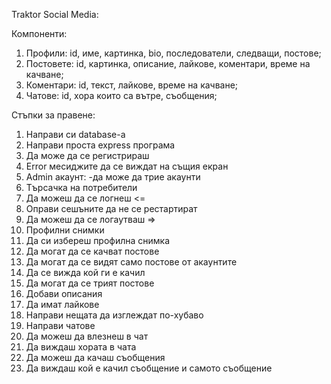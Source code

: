 Traktor Social Media:

Компоненти:
1. Профили: id, име, картинка, bio, последователи, следващи, постове;
2. Постовете: id, картинка, описание, лайкове, коментари, време на качване;
3. Коментари: id, текст, лайкове, време на качване;
4. Чатове: id, хора които са вътре, съобщения;

Стъпки за правене:
1. Направи си database-a
2. Направи проста express програма
3. Да може да се регистрираш
4. Error месиджите да се виждат на същия екран
5. Admin акаунт:
    -да може да трие акаунти
6. Tърсачка на потребители
7. Да можеш да се логнеш <=
8. Оправи сешъните да не се рестартират
9. Да можеш да се логаутваш =>
10. Профилни снимки
11. Да си избереш профилна снимка
12. Да могат да се качват постове
13. Да могат да се видят само постове от акаунтите
14. Да се вижда кой ги е качил
15. Да могат да се трият постове
16. Добави описания
17. Да имат лайкове
19. Направи нещата да изглеждат по-хубаво
20. Направи чатове
21. Да можеш да влезнеш в чат
22. Да виждаш хората в чата
23. Да можеш да качаш съобщения
24. Да виждаш кой е качил съобщение и самото съобщение